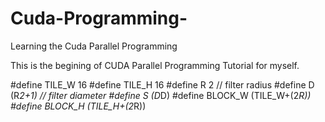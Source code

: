# Cuda-Programming-
Learning the Cuda Parallel Programming 

This is the begining of CUDA Parallel Programming Tutorial for myself. 


#define TILE_W  16
#define TILE_H  16
#define R       2         // filter radius
#define D       (R*2+1)   // filter diameter
#define S       (D*D)
#define BLOCK_W (TILE_W+(2*R))
#define BLOCK_H (TILE_H+(2*R))
  
